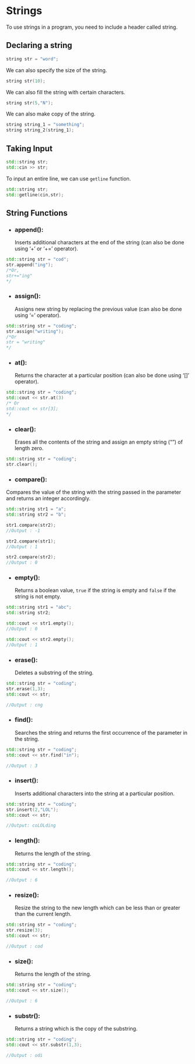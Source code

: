 # Strings

To use strings in a program, you need to include a header called string.
## Declaring a string
```cpp
string str = "word";
```

We can also specify the size of the string.

```cpp
string str(10);
```

We can also fill the string with certain characters.

```cpp
string str(5,"N");
```

We can also make copy of the string.

```cpp
string string_1 = "something";
string string_2(string_1);
```

## Taking Input

```cpp
std::string str;
std::cin >> str;
```

To input an entire line, we can use `getline` function.

```cpp
std::string str;
std::getline(cin,str);
```

## String Functions

- ### append(): 
	Inserts additional characters at the end of the string (can also be done using ‘+’ or ‘+=’ operator).
	
```cpp
std::string str = "cod";
str.append("ing");
/*Or, 
str+="ing"
*/
```

- ### assign(): 

	Assigns new string by replacing the previous value (can also be done using ‘=’ operator).
	
```cpp
std::string str = "coding";
str.assign("writing");
/*Or
str = "writing"
*/
```

- ### at():

	Returns the character at a particular position (can also be done using ‘[]’ operator).
	
```cpp
std::string str = "coding";
std::cout << str.at(3)
/* Or
std::cout << str[3];
*/
```

- ### clear(): 

	Erases all the contents of the string and assign an empty string (“”) of length zero.
	
```cpp
std::string str = "coding";
str.clear();
```

- ### compare(): 

Compares the value of the string with the string passed in the parameter and returns an integer accordingly.

```cpp
std::string str1 = "a";
std::string str2 = "b";

str1.compare(str2);
//Output : -1

str2.compare(str1);
//Output : 1

str2.compare(str2);
//Output : 0
```

- ### empty():

	Returns a boolean value, `true` if the string is empty and `false` if the string is not empty.
	
```cpp
std::string str1 = "abc";
std::string str2;

std::cout << str1.empty();
//Output : 0

std::cout << str2.empty();
//Output : 1
```
- ### erase():
	Deletes a substring of the string.

```cpp
std::string str = "coding";
str.erase(1,3);
std::cout << str;

//Output : cng
```

- ### find():
	Searches the string and returns the first occurrence of the parameter in the string.
	
```cpp
std::string str = "coding";
std::cout << str.find("in");

//Output : 3
```

- ### insert():

	Inserts additional characters into the string at a particular position.
	
```cpp
std::string str = "coding";
str.insert(2,"LOL");
std::cout << str;

//Output: coLOLding
```

- ### length():

	Returns the length of the string.
	
```cpp
std::string str = "coding";
std::cout << str.length();

//Output : 6
```

- ### resize():

	Resize the string to the new length which can be less than or greater than the current length.
	
```cpp
std::string str = "coding";
str.resize(3);
std::cout << str;

//Output : cod
```

- ### size():

	Returns the length of the string.
	
```cpp
std::string str = "coding";
std::cout << str.size();

//Output : 6
```

- ### substr():
	Returns a string which is the copy of the substring.
	
```cpp
std::string str = "coding";
std::cout << str.substr(1,3);

//Output : odi
```
